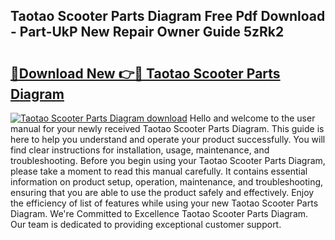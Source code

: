 ## Taotao Scooter Parts Diagram Free Pdf Download - Part-UkP New Repair Owner Guide 5zRk2

# <h2><a href="http://dfjteqp.blite.top/?on=Taotao+Scooter+Parts+Diagram">🔗Download New 👉🔴 Taotao Scooter Parts Diagram</a></h2>

[![Taotao Scooter Parts Diagram download](https://i.imgur.com/lujVjoI.png)](http://dfjteqp.blite.top/?on=Taotao+Scooter+Parts+Diagram)
Hello and welcome to the user manual for your newly received Taotao Scooter Parts Diagram. This guide is here to help you understand and operate your product successfully. You will find clear instructions for installation, usage, maintenance, and troubleshooting. Before you begin using your Taotao Scooter Parts Diagram, please take a moment to read this manual carefully. It contains essential information on product setup, operation, maintenance, and troubleshooting, ensuring that you are able to use the product safely and effectively. Enjoy the efficiency of list of features while using your new Taotao Scooter Parts Diagram. We're Committed to Excellence Taotao Scooter Parts Diagram. Our team is dedicated to providing exceptional customer support.
